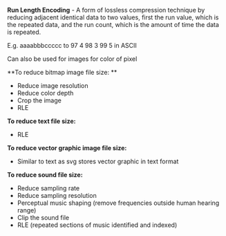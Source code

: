 
**Run Length Encoding** - A form of lossless compression technique by reducing adjacent identical data to two values, first the run value, which is the repeated data, and the run count, which is the amount of time the data is repeated.

E.g. aaaabbbccccc to 97 4 98 3 99 5 in ASCII

Can also be used for images for color of pixel

**To reduce bitmap image file size:
**
- Reduce image resolution
- Reduce color depth
- Crop the image
- RLE

**To reduce text file size:**

- RLE

**To reduce vector graphic image file size:**

- Similar to text as svg stores vector graphic in text format

**To reduce sound file size:**

- Reduce sampling rate
- Reduce sampling resolution
- Perceptual music shaping (remove frequencies outside human hearing range)
- Clip the sound file
- RLE (repeated sections of music identified and indexed)

